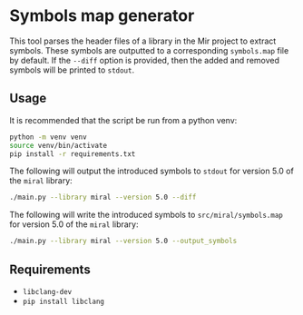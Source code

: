 # Symbols map generator

This tool parses the header files of a library in the Mir project to extract symbols.
These symbols are outputted to a corresponding `symbols.map` file by default. If the `--diff`
option is provided, then the added and removed symbols will be printed to `stdout`.

## Usage

It is recommended that the script be run from a python venv:

```sh
python -m venv venv
source venv/bin/activate
pip install -r requirements.txt
```

The following will output the introduced symbols to `stdout` for version 5.0 of the `miral` library:

```sh
./main.py --library miral --version 5.0 --diff
```

The following will write the introduced symbols to `src/miral/symbols.map` for version 5.0 of the `miral` library:

```sh
./main.py --library miral --version 5.0 --output_symbols
```

## Requirements

- `libclang-dev`
- `pip install libclang`
